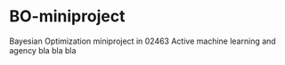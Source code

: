 # BO-miniproject
Bayesian Optimization miniproject in 02463 Active machine learning and agency
bla bla bla
